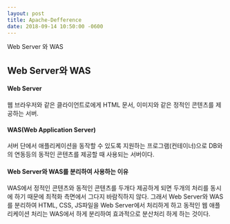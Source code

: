 ```yaml
---
layout: post
title: Apache-Defference 
date: 2018-09-14 10:50:00 -0600
---
```

Web Server 와 WAS


## Web Server와 WAS

#### Web Server 
웹 브라우저와 같은 클라이언트로에게 HTML 문서, 이미지와 같은 정적인 콘텐츠를 제공하는 서버.

#### WAS(Web Application Server) 
서버 단에서 애플리케이션을 동작할 수 있도록 지원하는 프로그램(컨테이너)으로 DB와의 연동등의 동적인 콘텐츠를 제공할 때 사용되는 서버이다.

#### Web Server와 WAS를 분리하여 사용하는 이유

WAS에서 정적인 콘텐츠와 동적인 콘텐츠를 두개다 제공하게 되면 두개의 처리를 동시에 하기 때문에 최적화 측면에서 그다지 바람직하지 않다. 그래서 Web Server와 WAS를 분리하여 HTML, CSS, JS파일을 Web Server에서 처리하게 하고 동적인 웹 애플리케이션 처리는 WAS에서 하게 분리하여 효과적으로 분산처리 하게 하는 것이다.
